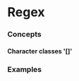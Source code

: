 # Regex
### Concepts
#### Character classes '[]'

### Examples

#### 

#### 

#### 

#### 

#### 

#### 

#### 

